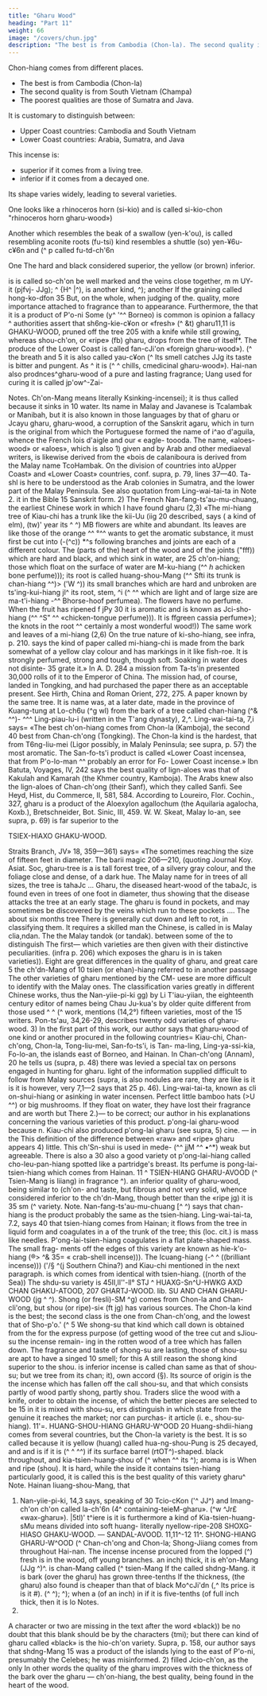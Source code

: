 ```yaml
---
title: "Gharu Wood"
heading: "Part 11"
weight: 66
image: "/covers/chun.jpg"
description: "The best is from Cambodia (Chon-la). The second quality is from South Vietnam (Champa)"
---
```



Chon-hiang comes from different places. 

- The best is from Cambodia (Chon-la)
- The second quality is from South Vietnam (Champa)
- The poorest qualities are those of Sumatra and Java.

It is customary to distinguish between:
- Upper Coast countries: Cambodia and South Vietnam
- Lower Coast countries: Arabia, Sumatra, and Java 

This incense is:
- superior if it comes from a living tree. 
- inferior if it comes from a decayed one. 

Its shape varies widely, leading to several varieties. 

One looks like a rhinoceros horn (si-kio) and is called si-kio-chon "rhinoceros horn gharu-wood»)

Another which resembles the beak of a swallow (yen-k'ou),
is
called
resembling aconite roots (fu-tsi)
kind resembles a shuttle
(so)
yen-¥6u-c¥6n
and
(^ p
called fu-td-ch'6n

One The hard and black
considered superior, the yellow (or brown) inferior.


is
is
called so-ch'on
be well marked and the veins close together,
m m UY-
it
(pjfvj-
JJg);
^
{H^ |^),
is
another kind,
^);
another
If the graining
called
hong-ko-dfon
35
But, on the whole, when judging of the. quality, more importance
attached to fragrance than to appearance. Furthermore, the
that
it is
a product of P'o-ni
Some
(y^
'^^ Borneo)
is
common
is
opinion
a fallacy ^
authorities assert that sh6ng-kie-c¥on or «fresh»
(^
&t) gharu11,11
is
GHAKU-WOOD,
pruned
off the tree
205
with a knife while
still growing, whereas shou-ch'on,
or «ripe» (fb) gharu, drops from the tree of itself*. The
produce of the Lower
Coast is called fan-cJi'on
«foreign gharu-wood»).
(^
the breath and
5 it is also called
yau-c¥on
(^
Its smell catches
JJg
its taste is bitter
and pungent. As
^
it is
(^
^
chills,
cmedicinal gharu-wood»). Hai-nan also
prodnces^gharu-wood of a pure and lasting fragrance;
Uang
used for curing
it is
called jp'ow^-Zai-

Notes.
Ch'on-Mang means literally Ksinking-incensei); it is thus called because it sinks in
10 water. Its name in Malay and Javanese is Tcalambak or Manibah, but it is also known
in those
languages by that of gharu or Jcayu gharu, gharu-wood, a corruption
of the Sanskrit agaru,
which in turn is the original from which the Portuguese formed the name of
i^ao d'aguila, whence
the French lois d'aigle and our « eagle- toooda. The name, «aloes-wood» or
«aIoes», which is also
1)
given
and by Arab and other mediaeval writers, is likewise derived from the
«bois de calaniboura is derived from the Malay name TcoHambak.
On the division of countries into aUpper Coast» and «Lower Coast» countries, conf. supra,
p. 79, lines 37—40. Ta-shl is here to be understood as the Arab colonies in Sumatra, and the
lower part of the Malay Peninsula. See also quotation from Ling-wai-tai-ta in Note 2.
it
in the Bible
15 Sanskrit form.
2)
The French
Nan-fang-ts'au-mu-chuang, the earliest Chinese work in which I have found gharu
(2,3) «The mi-hiang
tree of Kiau-chi has a trunk like the kii-Uu (iig
20 described, says
(
a kind of elm),
(tw)'
year
its
^ ^)
MB
flowers are white and abundant. Its leaves are like those of the orange
^^ °^^ wants to get the aromatic substance,
it
must
first
be cut into
(-(^c))
*^s following
branches and joints are each of a different colour. The (parts of the) heart
of the wood and of the joints ("fff)) which are hard and black, and which sink in water, are
25 ch'on-hiang; those which float on the surface of water are M-ku-hiang (^^ *h*
achicken
bone perfume))); its root is called huang-shou-Mang (^^ Sfti
its trunk is chan-hiang
^^)>
('W ^)) its small branches which are hard and unbroken are ts'ing-kui-hiang
jl^
its
root, stem,
^i
(^
^^
which are light and of large size are ma-t'i-hiang
-^^ Bhorse-hoof perfumea). The flowers have no perfume. When the fruit has ripened
f jPy
30 it is aromatic and is known as Jci-sho-hiang (^^ ^S" ^^ «chicken-tongue perfume))). It is
ffgreen cassia perfume»); the knots in the root
^^
certainly a most wonderful wood!))
The same work
and leaves of a mi-hiang
(2,6)
On
the true nature of ki-sho-hiang, see infra, p. 210.
says the kind of paper called mi-hiang-chi
is
made from
the bark
somewhat of a yellow clay colour and has markings in it like
fish-roe. It is strongly perfumed, strong and tough, though soft. Soaking in water does not disinte-
35 grate it.» In A. D. 284 a mission from Ta-ts'in presented 30,000 rolls of it to the Emperor of
China. The mission had, of course, landed in Tongking, and had purchased the paper there as an
acceptable present. See Hirth, China and Roman Orient, 272, 275. A paper known by the same
tree. It is
name was, at a later date, made in the province of Kuang-tung at Lo-ch6u (^g wl) from the
bark of a tree called chan-hiang (^& ^^)- ^^^ Ling-piau-lu-i (written in the T'ang dynasty), 2,^.
Ling-wai-tai-ta, 7,i says= «The best ch'on-hiang comes from Chon-la (Kamboja), the second
40
best from Chan-ch'ong (Tongking). The Chon-la kind is the hardest, that from T6ng-liu-mei
(Ligor possibly, in Malaly Peninsula; see supra, p. 57) the most aromatic. The San-fo-ts'i product is
called
«Lower Coast incensea, that from P'o-lo-man
^^
probably an error for Fo-
Lower Coast incense.»
Ibn Batuta, Voyages, IV, 242 says the best quality of lign-aloes was that of Kakulah
and Kamarah (the Khmer country, Kamboja). The Arabs knew also the lign-aloes of Chan-ch'ong
(their Sanf), which they called Sanfi. See Heyd, Hist, du Commerce, II, 581, 584.
According to Loureiro, Flor. Cochin., 327, gharu is a product of the Aloexylon agallochum
(the Aquilaria agalocha, Koxb.), Bretschneider, Bot. Sinic, III, 459. W. W. Skeat, Malay
lo-an, see supra, p. 69) is far superior to the

TSIEX-HIAXO GHAKU-WOOD.

Straits Branch, JV» 18, 359—361) says= «The
sometimes reaching the size of fifteen feet in diameter. The barii
magic 206—210, (quoting Journal Koy. Asiat. Soc,
gharu-tree
is
a
is
tall forest tree,
of a silvery gray colour, and the foliage close and dense, of a dark hue.
The Malay name
for
in trees of all sizes,
the tree
is tahaJc ... Gharu, the diseased heart-wood of the tabaJc, is found
even in trees of one foot in diameter, thus showing that the disease attacks the tree at an early
stage. The gharu is found in pockets, and may sometimes be discovered by the veins which run
to these
pockets
....
The
about six months
tree
There
is
generally cut
down and
left to rot,
in classifying them. It requires a skilled
man
the Chinese, is called in
is
Malay
clia,ndan.
The
the Malay tandok (or tandak).
between some of the
to distinguish
The first— which
varieties are then given with their distinctive peculiarities.
(infra p. 206)
which exposes the gharu
is
in
is taken
varieties)). Eight
are great differences in the quality of gharu, and great care
5
the ch'dn-Mang of 10
tsien (or ehan)-hiang referred to in another passage
The
other varieties of gharu mentioned by the
CM-
uese are more difficult to identify with the Malay ones. The classification varies greatly in
different Chinese works, thus the Nan-yiie-pi-ki
gg) by Li T'iau-yiian, the
eighteenth century editor of
names being
Chau Ju-kua's
by older
quite different from those used
^ ^
(^
work, mentions
(14,2°) fifteen varieties,
most of the 15
writers. Pon-ts'au, 34,26-29, describes twenty
odd varieties of gharu-wood.
3)
In the
first
part of this work, our author says that gharu-wood of one kind or another
procured in the following countries= Kiau-chi, Chan-ch'ong, Chon-la, Tong-liu-mei,
San-fo-ts'i,
is
Tan-
ma-ling, Ling-ya-ssi-kia, Fo-lo-an, the islands east of Borneo, and Hainan. In Chan-ch'ong (Annam), 20
he
tells
us (supra, p. 48) there was levied a special tax on persons engaged in hunting for gharu.
light of the information supplied
difficult to follow
from Malay sources (supra,
is
also
nodules are rare, they are like
is
it is
it is
however, very
7,1—2 says that 25
p. 46). Ling-wai-tai-ta,
known as cli on-shui-hiang or asinking in water incensen. Perfect
little bamboo hats (>U ^^) or big mushrooms. If they float on
water, they have lost their fragrance and are worth but
There
2.)— to be correct;
our author in his explanations concerning the various varieties of this product.
p'ong-lai gharu-wood
because
n.
Kiau-chi also produced p'ong-lai gharu (see supra,
5)
cine.
— in the
This definition of the difference between «raw» and «ripe» gharu appears
4)
little.
This ch'Sn-shui
is
used in mede-
(^^ jjM ^^ •^*)
weak but agreeable. There is also a 30
also a good variety ot p'ong-lai-hiang called cho-leu-pan-hiang
spotted like a partridge's breast. Its perfume
is
pong-lai-tsien-hiang which comes from Hainan.
11 ^
TSIEN-HIANG GHARU-AVOOD (^
Tsien-Mang
is
liiang) in fragrance
^).
an inferior quality of gharu-wood, being similar to (ch'on-
and
taste,
but fibrous and not very
solid,
whence
considered inferior to the ch'dn-Mang, though better than the «ripe
jg)
it is 35
sm (^
variety.
Note.
Nan-fang-ts'au-mu-chuang
[^ ^)
says that chan-hiang
is the product
probably the same as the tsien-hiang. Ling-wai-tai-ta, 7.2, says 40
that tsien-hiang comes from Hainan; it flows from the tree in liquid form and coagulates in a
of the trunk of the tree; this
(loc.
cit.)
is
mass like needles. P'ong-lai-tsien-hiang coagulates in a flat plate-shaped mass. The small frag-
ments off the edges of this variety are known as hie-k'o-hiang (®> ^& 35= « crab-shell
incense))).
The Icuang-hiang (-^
^
((brilliant incense)))
('/§ ^(j Southern China?) and Kiau-chi
mentioned in the next paragraph.
is
which comes from
identical with tsien-hiang.
((north of the Sea))
The shdu-su
variety
is
45II,ll''-ll°
STJ
^ HUAXG-Sn^U-HWKG
AXD CHAN GHAKU-ATOOD,
207
GHARTJ-WOOD.
lib.
SU AND CHAN GHARU-WOOD
(jg
^ ^).
Shong (or fresli)-SM
^g) comes from Chon-la and Chan-cli'ong, but
shou (or ripe)-si« (ft
jg) has various sources. The Chon-la kind is the best;
the second class is the one from Chan-ch'ong, and the
lowest that of Sho-p'o.'
(^
5
We
shong-su that kind which
call
down
is
obtained from the
for the express purpose (of getting
wood
of the tree cut
and
sJiou-su the incense remain-
ing in the rotten wood of a tree which has fallen down. The fragrance
and
taste of shong-su are lasting, those of shou-su are apt to have
a singed
10 smell; for this
A
still
reason the shong kind
superior to the shou.
is
inferior incense is called chan
same as that of shou-su; but we
tree from its
chan;
it),
own accord
(§).
Its source
of origin is the
the incense which has fallen off the
call
shou-su, and that which consists partly of
wood
partly shong, partly shou. Traders slice the wood with a knife,
order to obtain the incense, of which the better pieces are selected to be
15 in
it
is
mixed with shou-su,
ers distinguish
in
which state
from the genuine
it
reaches the market; nor can purchas-
it
article
(i.
e.,
shou-su-hiang).
11'=.
HUANG-SHOU-HIANG GHARU-W^OOD
20
Huang-shdii-hiang comes from several countries, but the Chon-la variety
is
the best. It
is
so called because it is yellow (huang)
called hua-ng-shou-Pung
is
25
decayed, and
and
is
if it is
(^
^ ^^)
if its
surface
barrel (rtOT^)-shaped.
black throughout, and
kia-tsien-huang-shou
of
(^
when
^^
its
^);
aroma
is
is
When
and
ripe (shou). It is
hard, while the inside
it
contains tsien-hiang
particularly good,
it is
called
this is the best quality of this variety
gharu^
Note.
Hainan liuang-shou-Mang, that
1) Nan-yiie-pi-ki, 14,3 says, speaking of
30 Tcio-cKon
('^
JJ^) and Imang-ch'on
ch'on called la-ch'6n
(4^
containing-teieM-gharu».
(^w
^Jr£ «wax-gharu»).
|5tl)'
t^iere is
it is
furthermore a kind of
Kia-tsien-huang-sMu means
divided into
soft
huang-
literally nyellow-ripe-208
SHOXG-HIASO GHAKU-WOOD.
— SANDAL-AVOOD.
11,11^-12
11^.
SHONG-HIANG GHARU-W^OOD (^
Chan-ch'ong and Chon-la;
Shong-Jiiang comes from
throughout Hai-nan.
The incense
incense
procured from the lopped
(^)
fresh
is
in the
wood,
off
young branches.
an inch) thick, it is
eh'on-Mang (JJg ^)^.
is
chan-Mang
called
(^
tsien-Mang
If the
called shdng-Mang.
it is
bark (over the gharu) has grown three-tenths
If the
thickness, (the gharu)
also found
is
cheaper than that of black Mo^cJi'dn (,^
Its price is
is
it
#).
(^
^);
^); when a
(of
an inch) in
if it is five-tenths (of
full
inch thick, then
it is lo
Notes.
1)
A
character or two are missing in the text after the word «black))
be no doubt that this blank should be
by the characters
{tmi);
but there can
kind of
gharu called «black» is the hio-ch'on variety. Supra, p. 158, our author says that shdng-Mang 15
was a product of the islands lying to the east of P'o-ni, presumably the Celebes; he was misinformed.
2)
filled
Jcio-ch'on, as the only
In other words the quality of the gharu improves with the thickness of the bark
over the gharu
— ch'on-hiang, the best quality, being found in the heart of the wood.


